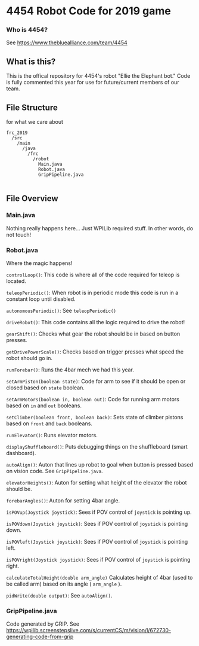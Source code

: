 # 4454 Robot Code for 2019 game

### Who is 4454?

See https://www.thebluealliance.com/team/4454

## What is this?

This is the offical repository for 4454's robot "Ellie the Elephant bot." Code is fully commented this year for use for future/current 
members of our team.

## File Structure
for what we care about

```
frc_2019
  /src
    /main
      /java
        /frc
          /robot
            Main.java
            Robot.java
            GripPipeline.java
            
```

## File Overview

### Main.java

Nothing really happens here... Just WPILib required stuff. In other words, do not touch!

### Robot.java

Where the magic happens!

`controlLoop()`: This code is where all of the code required for teleop is located.

`teleopPeriodic()`: When robot is in periodic mode this code is run in a constant loop until disabled.

`autonomousPeriodic()`: See `teleopPeriodic()`

`driveRobot()`: This code contains all the logic required to drive the robot!

`gearShift()`: Checks what gear the robot should be in based on button presses.

`getDrivePowerScale()`: Checks based on trigger presses what speed the robot should go in.

`runForebar()`: Runs the 4bar mech we had this year.

`setArmPiston(boolean state)`: Code for arm to see if it should be open or closed based on `state` boolean.

`setArmMotors(boolean in, boolean out)`: Code for running arm motors based on `in` and `out` booleans.

`setClimber(boolean front, boolean back)`: Sets state of climber pistons based on `front` and `back` booleans.

`runElevator()`: Runs elevator motors.

`displayShuffleboard()`: Puts debugging things on the shuffleboard (smart dashboard).

`autoAlign()`: Auton that lines up robot to goal when button is pressed based on vision code. See `GripPipeline.java`.

`elevatorHeights()`: Auton for setting what height of the elevator the robot should be.

`forebarAngles()`: Auton for setting 4bar angle.

`isPOVup(Joystick joystick)`: Sees if POV control of `joystick` is pointing up.

`isPOVdown(Joystick joystick)`: Sees if POV control of `joystick` is pointing down.

`isPOVleft(Joystick joystick)`: Sees if POV control of `joystick` is pointing left.

`isPOVright(Joystick joystick)`: Sees if POV control of `joystick` is pointing right.

`calculateTotalHeight(double arm_angle)` Calculates height of 4bar (used to be called arm) based on its angle ( `arm_angle` ).

`pidWrite(double output)`: See `autoAlign()`.

### GripPipeline.java

Code generated by GRIP. See https://wpilib.screenstepslive.com/s/currentCS/m/vision/l/672730-generating-code-from-grip
